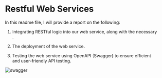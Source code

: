 # Restful  Web Services

In this readme file, I will provide a report on the following:

1. Integrating RESTful logic  into our web service, along with the necessary .

2. The deployment of the web service.

3. Testing the web service using OpenAPI (Swagger) to ensure efficient and user-friendly API testing.


![swagger](https://github.com/Yahya-rabii/JEE/assets/92509001/9d612ac2-6701-4fac-afe5-998eba965138)
